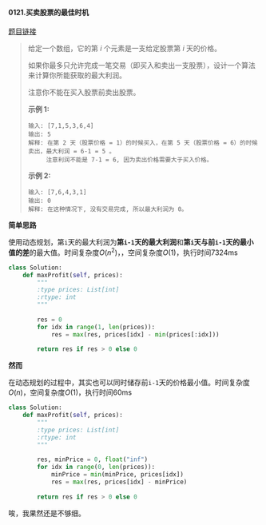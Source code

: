 #### 0121.买卖股票的最佳时机
[题目链接](https://leetcode-cn.com/problems/best-time-to-buy-and-sell-stock/)
> 给定一个数组，它的第 *i* 个元素是一支给定股票第 *i* 天的价格。
>
> 如果你最多只允许完成一笔交易（即买入和卖出一支股票），设计一个算法来计算你所能获取的最大利润。
>
> 注意你不能在买入股票前卖出股票。
>
> **示例 1:**
>
> ```
> 输入: [7,1,5,3,6,4]
> 输出: 5
> 解释: 在第 2 天（股票价格 = 1）的时候买入，在第 5 天（股票价格 = 6）的时候卖出，最大利润 = 6-1 = 5 。
>      注意利润不能是 7-1 = 6, 因为卖出价格需要大于买入价格。
> ```
>
> **示例 2:**
>
> ```
> 输入: [7,6,4,3,1]
> 输出: 0
> 解释: 在这种情况下, 没有交易完成, 所以最大利润为 0。
> ```

**简单思路**

使用动态规划，第```i```天的最大利润为**第```i-1```天的最大利润**和**第```i```天与前```i-1```天的最小值的差**的最大值。时间复杂度$O(n^2)$，，空间复杂度$O(1)$，执行时间7324ms

```python
class Solution:
    def maxProfit(self, prices):
        """
        :type prices: List[int]
        :rtype: int
        """
        
        res = 0
        for idx in range(1, len(prices)):
            res = max(res, prices[idx] - min(prices[:idx]))
                      
        return res if res > 0 else 0
```

**然而**

在动态规划的过程中，其实也可以同时储存前```i-1```天的价格最小值。时间复杂度$O(n)$，空间复杂度$O(1)$，执行时间60ms

```python
class Solution:
    def maxProfit(self, prices):
        """
        :type prices: List[int]
        :rtype: int
        """
        
        res, minPrice = 0, float("inf")
        for idx in range(0, len(prices)):
            minPrice = min(minPrice, prices[idx])
            res = max(res, prices[idx] - minPrice) 
                      
        return res if res > 0 else 0
```

唉，我果然还是不够细。